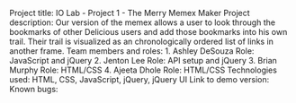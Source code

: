 Project title: IO Lab - Project 1 - The Merry Memex Maker 
Project description: Our version of the memex allows a user to look through the bookmarks of other Delicious users and add those bookmarks into his own trail. Their trail is visualized as an chronologically ordered list of links in another frame.
Team members and roles: 
	1. Ashley DeSouza
		Role: JavaScript and jQuery
	2. Jenton Lee
		Role: API setup and jQuery
	3. Brian Murphy
		Role: HTML/CSS
	4. Ajeeta Dhole
		Role: HTML/CSS
Technologies used: HTML, CSS, JavaScript, jQuery, jQuery UI
Link to demo version: 
Known bugs: 